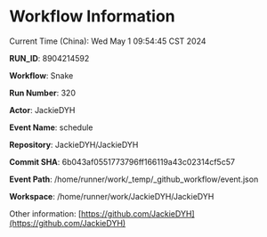 # Workflow Information

Current Time (China): Wed May  1 09:54:45 CST 2024  

**RUN_ID**: 8904214592  

**Workflow**: Snake  

**Run Number**: 320  

**Actor**: JackieDYH  

**Event Name**: schedule  

**Repository**: JackieDYH/JackieDYH  

**Commit SHA**: 6b043af0551773796ff166119a43c02314cf5c57  

**Event Path**: /home/runner/work/_temp/_github_workflow/event.json  

**Workspace**: /home/runner/work/JackieDYH/JackieDYH  

Other information: [https://github.com/JackieDYH](https://github.com/JackieDYH)
